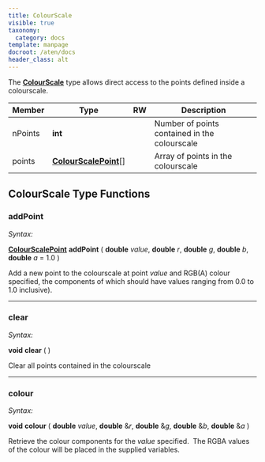 ```yaml
---
title: ColourScale
visible: true
taxonomy:
  category: docs
template: manpage
docroot: /aten/docs
header_class: alt
---
```


The [**ColourScale**](/aten/docs/scripting/variabletypes/colourscale) type allows direct access to the points defined inside a colourscale.
 
| Member | Type | RW | Description |
|--------|------|----|-------------|
| nPoints | **int** | | Number of points contained in the colourscale |
| points | [**ColourScalePoint**](/aten/docs/scripting/variabletypes/colourscalepoint)\[\] | | Array of points in the colourscale |

## ColourScale Type Functions

### addPoint <a id="addpoint"></a>

_Syntax:_

[**ColourScalePoint**](/aten/docs/scripting/variabletypes/colourscalepoint) **addPoint** ( **double** _value_, **double** _r_, **double** _g_, **double** _b_, **double** _a_ = 1.0 )

Add a new point to the colourscale at point _value_ and RGB(A) colour specified, the components of which should have values ranging from 0.0 to 1.0 inclusive). 

---

### clear <a id="clear"></a>

_Syntax:_

**void** **clear** ( )

Clear all points contained in the colourscale

---

### colour <a id="colour"></a>

_Syntax:_

**void** **colour** ( **double** _value_, **double** &amp;_r_, **double** &amp;_g_, **double** &amp;_b_, **double** &amp;_a_ )

Retrieve the colour components for the _value_ specified.  The RGBA values of the colour will be placed in the supplied variables.


